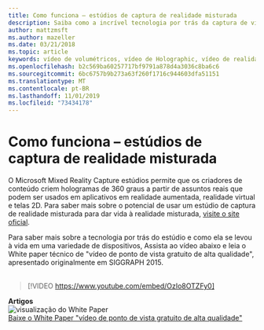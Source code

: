 ```yaml
---
title: Como funciona – estúdios de captura de realidade misturada
description: Saiba como a incrível tecnologia por trás da captura de vídeo Holographic de 360 graus da Microsoft funciona.
author: mattzmsft
ms.author: mazeller
ms.date: 03/21/2018
ms.topic: article
keywords: vídeo de volumétricos, vídeo de Holographic, vídeo de realidade misturada, holograma
ms.openlocfilehash: b2c569ba60257717bf9791a878d4a3036c8ba6c6
ms.sourcegitcommit: 6bc6757b9b273a63f260f1716c944603dfa51151
ms.translationtype: MT
ms.contentlocale: pt-BR
ms.lasthandoff: 11/01/2019
ms.locfileid: "73434178"
---
```

# <a name="how-it-works---mixed-reality-capture-studios"></a>Como funciona – estúdios de captura de realidade misturada

O Microsoft Mixed Reality Capture estúdios permite que os criadores de conteúdo criem hologramas de 360 graus a partir de assuntos reais que podem ser usados em aplicativos em realidade aumentada, realidade virtual e telas 2D. Para saber mais sobre o potencial de usar um estúdio de captura de realidade misturada para dar vida à realidade misturada, [visite o site oficial](https://www.microsoft.com//mixed-reality/capture-studios).

Para saber mais sobre a tecnologia por trás do estúdio e como ela se levou à vida em uma variedade de dispositivos, Assista ao vídeo abaixo e leia o White paper técnico de "vídeo de ponto de vista gratuito de alta qualidade", apresentado originalmente em SIGGRAPH 2015.
<br>
<br>
>[!VIDEO https://www.youtube.com/embed/OzIo8OTZFy0]


**Artigos**<br>
![visualização do White Paper](images/siggraph-whitepaper-thumb-200px.png)<br>
[Baixe o White Paper "vídeo de ponto de vista gratuito de alta qualidade"](images/high-quality-streamable-free-viewpoint-video.pdf)
